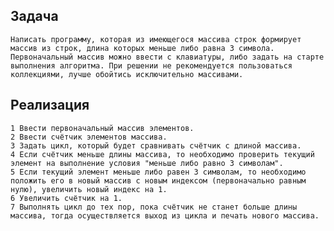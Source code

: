 ## Задача

    Написать программу, которая из имеющегося массива строк формирует массив из строк, длина которых меньше либо равна 3 символа. Первоначальный массив можно ввести с клавиатуры, либо задать на старте выполнения алгоритма. При решении не рекомендуется пользоваться коллекциями, лучше обойтись исключительно массивами.

## Реализация


    1 Ввести первоначальный массив элементов.
    2 Ввести счётчик элементов массива.
    3 Задать цикл, который будет сравнивать счётчик с длиной массива.
    4 Если счётчик меньше длины массива, то необходимо проверить текущий элемент на выполнение условия "меньше либо равно 3 символам".
    5 Если текущий элемент меньше либо равен 3 символам, то необходимо положить его в новый массив с новым индексом (первоначально равным нулю), увеличить новый индекс на 1.
    6 Увеличить счётчик на 1.
    7 Выполнять цикл до тех пор, пока счётчик не станет больше длины массива, тогда осуществляется выход из цикла и печать нового массива.
